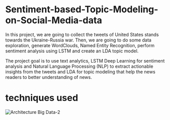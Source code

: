 # Sentiment-based-Topic-Modeling-on-Social-Media-data
In this project, we are going to collect the tweets of United States stands towards the Ukraine-Russia war. Then, we are going to do some data exploration, generate WordClouds, Named Entity Recognition, perform sentiment analysis using LSTM and create an LDA topic model. ​

The project goal is to use text analytics, LSTM Deep Learning for sentiment analysis and Natural Language Processing (NLP) to extract actionable insights from the tweets and LDA for topic modeling that help the news readers to better understanding of news.​
# techniques used

![Architecture Big Data-2](https://user-images.githubusercontent.com/58078466/166967117-9c9c17cf-0587-451e-aad9-fa523e89e77f.png)
